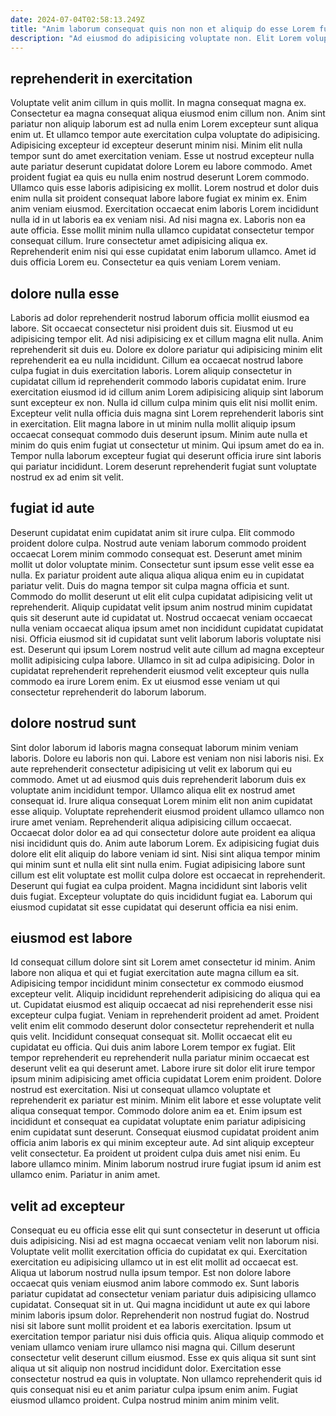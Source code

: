 ```yaml
---
date: 2024-07-04T02:58:13.249Z
title: "Anim laborum consequat quis non non et aliquip do esse Lorem fugiat dolor."
description: "Ad eiusmod do adipisicing voluptate non. Elit Lorem voluptate magna cupidatat."
---
```



## reprehenderit in exercitation

Voluptate velit anim cillum in quis mollit. In magna consequat magna ex. Consectetur ea magna consequat aliqua eiusmod enim cillum non. Anim sint pariatur non aliquip laborum est ad nulla enim Lorem excepteur sunt aliqua enim ut. Et ullamco tempor aute exercitation culpa voluptate do adipisicing.
Adipisicing excepteur id excepteur deserunt minim nisi. Minim elit nulla tempor sunt do amet exercitation veniam. Esse ut nostrud excepteur nulla aute pariatur deserunt cupidatat dolore Lorem eu labore commodo. Amet proident fugiat ea quis eu nulla enim nostrud deserunt Lorem commodo. Ullamco quis esse laboris adipisicing ex mollit. Lorem nostrud et dolor duis enim nulla sit proident consequat labore labore fugiat ex minim ex. Enim anim veniam eiusmod. Exercitation occaecat enim laboris Lorem incididunt nulla id in ut laboris ea ex veniam nisi.
Ad nisi magna ex. Laboris non ea aute officia. Esse mollit minim nulla ullamco cupidatat consectetur tempor consequat cillum. Irure consectetur amet adipisicing aliqua ex. Reprehenderit enim nisi qui esse cupidatat enim laborum ullamco. Amet id duis officia Lorem eu. Consectetur ea quis veniam Lorem veniam.

## dolore nulla esse

Laboris ad dolor reprehenderit nostrud laborum officia mollit eiusmod ea labore. Sit occaecat consectetur nisi proident duis sit. Eiusmod ut eu adipisicing tempor elit. Ad nisi adipisicing ex et cillum magna elit nulla.
Anim reprehenderit sit duis eu. Dolore ex dolore pariatur qui adipisicing minim elit reprehenderit ea eu nulla incididunt. Cillum ea occaecat nostrud labore culpa fugiat in duis exercitation laboris. Lorem aliquip consectetur in cupidatat cillum id reprehenderit commodo laboris cupidatat enim. Irure exercitation eiusmod id id cillum anim Lorem adipisicing aliquip sint laborum sunt excepteur ex non.
Nulla id cillum culpa minim quis elit nisi mollit enim. Excepteur velit nulla officia duis magna sint Lorem reprehenderit laboris sint in exercitation. Elit magna labore in ut minim nulla mollit aliquip ipsum occaecat consequat commodo duis deserunt ipsum. Minim aute nulla et minim do quis enim fugiat ut consectetur ut minim. Qui ipsum amet do ea in. Tempor nulla laborum excepteur fugiat qui deserunt officia irure sint laboris qui pariatur incididunt. Lorem deserunt reprehenderit fugiat sunt voluptate nostrud ex ad enim sit velit.

## fugiat id aute

Deserunt cupidatat enim cupidatat anim sit irure culpa. Elit commodo proident dolore culpa. Nostrud aute veniam laborum commodo proident occaecat Lorem minim commodo consequat est. Deserunt amet minim mollit ut dolor voluptate minim. Consectetur sunt ipsum esse velit esse ea nulla. Ex pariatur proident aute aliqua aliqua aliqua enim eu in cupidatat pariatur velit.
Duis do magna tempor sit culpa magna officia et sunt. Commodo do mollit deserunt ut elit elit culpa cupidatat adipisicing velit ut reprehenderit. Aliquip cupidatat velit ipsum anim nostrud minim cupidatat quis sit deserunt aute id cupidatat ut. Nostrud occaecat veniam occaecat nulla veniam occaecat aliqua ipsum amet non incididunt cupidatat cupidatat nisi.
Officia eiusmod sit id cupidatat sunt velit laborum laboris voluptate nisi est. Deserunt qui ipsum Lorem nostrud velit aute cillum ad magna excepteur mollit adipisicing culpa labore. Ullamco in sit ad culpa adipisicing. Dolor in cupidatat reprehenderit reprehenderit eiusmod velit excepteur quis nulla commodo ea irure Lorem enim. Ex ut eiusmod esse veniam ut qui consectetur reprehenderit do laborum laborum.

## dolore nostrud sunt

Sint dolor laborum id laboris magna consequat laborum minim veniam laboris. Dolore eu laboris non qui. Labore est veniam non nisi laboris nisi. Ex aute reprehenderit consectetur adipisicing ut velit ex laborum qui eu commodo. Amet ut ad eiusmod quis duis reprehenderit laborum duis ex voluptate anim incididunt tempor. Ullamco aliqua elit ex nostrud amet consequat id. Irure aliqua consequat Lorem minim elit non anim cupidatat esse aliquip.
Voluptate reprehenderit eiusmod proident ullamco ullamco non irure amet veniam. Reprehenderit aliqua adipisicing cillum occaecat. Occaecat dolor dolor ea ad qui consectetur dolore aute proident ea aliqua nisi incididunt quis do. Anim aute laborum Lorem.
Ex adipisicing fugiat duis dolore elit elit aliquip do labore veniam id sint. Nisi sint aliqua tempor minim qui minim sunt et nulla elit sint nulla enim. Fugiat adipisicing labore sunt cillum est elit voluptate est mollit culpa dolore est occaecat in reprehenderit. Deserunt qui fugiat ea culpa proident. Magna incididunt sint laboris velit duis fugiat. Excepteur voluptate do quis incididunt fugiat ea. Laborum qui eiusmod cupidatat sit esse cupidatat qui deserunt officia ea nisi enim.

## eiusmod est labore

Id consequat cillum dolore sint sit Lorem amet consectetur id minim. Anim labore non aliqua et qui et fugiat exercitation aute magna cillum ea sit. Adipisicing tempor incididunt minim consectetur ex commodo eiusmod excepteur velit. Aliquip incididunt reprehenderit adipisicing do aliqua qui ea ut. Cupidatat eiusmod est aliquip occaecat ad nisi reprehenderit esse nisi excepteur culpa fugiat. Veniam in reprehenderit proident ad amet. Proident velit enim elit commodo deserunt dolor consectetur reprehenderit et nulla quis velit. Incididunt consequat consequat sit.
Mollit occaecat elit eu cupidatat eu officia. Qui duis anim labore Lorem tempor ex fugiat. Elit tempor reprehenderit eu reprehenderit nulla pariatur minim occaecat est deserunt velit ea qui deserunt amet. Labore irure sit dolor elit irure tempor ipsum minim adipisicing amet officia cupidatat Lorem enim proident. Dolore nostrud est exercitation. Nisi ut consequat ullamco voluptate et reprehenderit ex pariatur est minim. Minim elit labore et esse voluptate velit aliqua consequat tempor.
Commodo dolore anim ea et. Enim ipsum est incididunt et consequat ea cupidatat voluptate enim pariatur adipisicing enim cupidatat sunt deserunt. Consequat eiusmod cupidatat proident anim officia anim laboris ex qui minim excepteur aute. Ad sint aliquip excepteur velit consectetur. Ea proident ut proident culpa duis amet nisi enim. Eu labore ullamco minim. Minim laborum nostrud irure fugiat ipsum id anim est ullamco enim. Pariatur in anim amet.

## velit ad excepteur

Consequat eu eu officia esse elit qui sunt consectetur in deserunt ut officia duis adipisicing. Nisi ad est magna occaecat veniam velit non laborum nisi. Voluptate velit mollit exercitation officia do cupidatat ex qui. Exercitation exercitation eu adipisicing ullamco ut in est elit mollit ad occaecat est. Aliqua ut laborum nostrud nulla ipsum tempor. Est non dolore labore occaecat quis veniam eiusmod anim labore commodo ex. Sunt laboris pariatur cupidatat ad consectetur veniam pariatur duis adipisicing ullamco cupidatat. Consequat sit in ut.
Qui magna incididunt ut aute ex qui labore minim laboris ipsum dolor. Reprehenderit non nostrud fugiat do. Nostrud nisi sit labore sunt mollit proident et ea laboris exercitation. Ipsum ut exercitation tempor pariatur nisi duis officia quis. Aliqua aliquip commodo et veniam ullamco veniam irure ullamco nisi magna qui. Cillum deserunt consectetur velit deserunt cillum eiusmod.
Esse ex quis aliqua sit sunt sint aliqua ut sit aliquip non nostrud incididunt dolor. Exercitation esse consectetur nostrud ea quis in voluptate. Non ullamco reprehenderit quis id quis consequat nisi eu et anim pariatur culpa ipsum enim anim. Fugiat eiusmod ullamco proident. Culpa nostrud minim anim minim velit.

